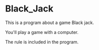 # Black_Jack

This is a program about a game Black jack.

You'll play a game with a computer.

The rule is included in the program.

